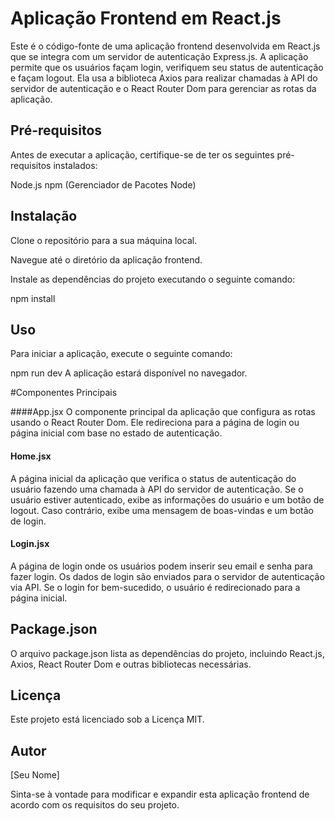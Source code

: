 # Aplicação Frontend em React.js
Este é o código-fonte de uma aplicação frontend desenvolvida em React.js que se integra com um servidor de autenticação Express.js. A aplicação permite que os usuários façam login, verifiquem seu status de autenticação e façam logout. Ela usa a biblioteca Axios para realizar chamadas à API do servidor de autenticação e o React Router Dom para gerenciar as rotas da aplicação.

## Pré-requisitos
Antes de executar a aplicação, certifique-se de ter os seguintes pré-requisitos instalados:

Node.js
npm (Gerenciador de Pacotes Node)

## Instalação
Clone o repositório para a sua máquina local.

Navegue até o diretório da aplicação frontend.

Instale as dependências do projeto executando o seguinte comando:

npm install

## Uso
Para iniciar a aplicação, execute o seguinte comando:

npm run dev
A aplicação estará disponível no navegador.

#Componentes Principais

####App.jsx
O componente principal da aplicação que configura as rotas usando o React Router Dom. Ele redireciona para a página de login ou página inicial com base no estado de autenticação.

#### Home.jsx
A página inicial da aplicação que verifica o status de autenticação do usuário fazendo uma chamada à API do servidor de autenticação. Se o usuário estiver autenticado, exibe as informações do usuário e um botão de logout. Caso contrário, exibe uma mensagem de boas-vindas e um botão de login.

#### Login.jsx
A página de login onde os usuários podem inserir seu email e senha para fazer login. Os dados de login são enviados para o servidor de autenticação via API. Se o login for bem-sucedido, o usuário é redirecionado para a página inicial.

## Package.json
O arquivo package.json lista as dependências do projeto, incluindo React.js, Axios, React Router Dom e outras bibliotecas necessárias.

## Licença
Este projeto está licenciado sob a Licença MIT.

## Autor
[Seu Nome]

Sinta-se à vontade para modificar e expandir esta aplicação frontend de acordo com os requisitos do seu projeto.
